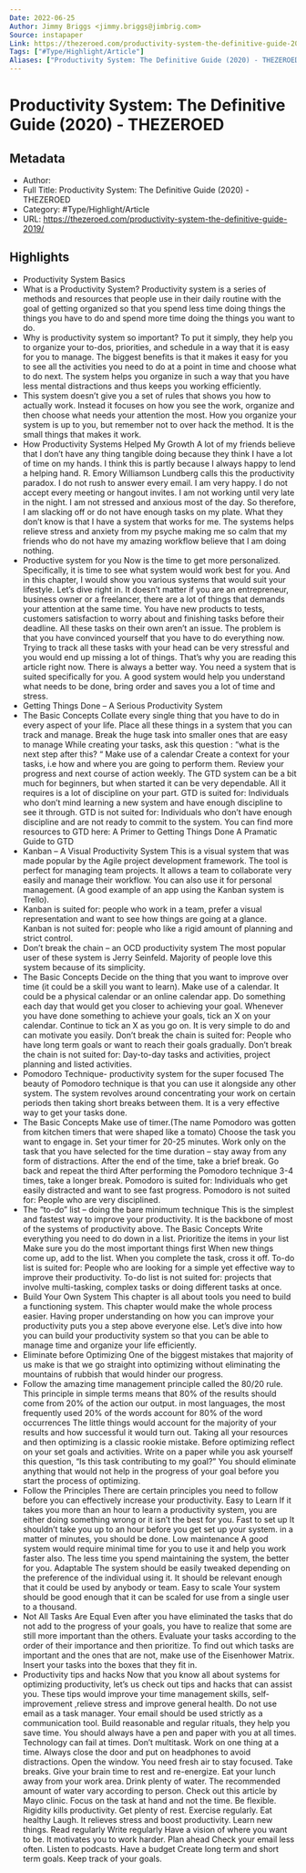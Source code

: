 ```yaml
---
Date: 2022-06-25
Author: Jimmy Briggs <jimmy.briggs@jimbrig.com>
Source: instapaper
Link: https://thezeroed.com/productivity-system-the-definitive-guide-2019/
Tags: ["#Type/Highlight/Article"]
Aliases: ["Productivity System: The Definitive Guide (2020) - THEZEROED", "Productivity System: The Definitive Guide (2020) - THEZEROED"]
---
```

# Productivity System: The Definitive Guide (2020) - THEZEROED

## Metadata
- Author: 
- Full Title: Productivity System: The Definitive Guide (2020) - THEZEROED
- Category: #Type/Highlight/Article
- URL: https://thezeroed.com/productivity-system-the-definitive-guide-2019/

## Highlights
- Productivity System Basics
- What is a Productivity System?
  Productivity system is a series of methods and resources that people use in their daily routine with the goal of getting organized so that you spend less time doing things the things you have to do and spend more time doing the things you want to do.
- Why is productivity system so important?
  To put it simply, they help you to organize your to-dos, priorities, and schedule in a way that it is easy for you to manage.
  The biggest benefits is that it makes it easy for you to see all the activities you need to do at a point in time and choose what to do next.
  The system helps you organize in such a way that you have less mental distractions and thus keeps you working efficiently.
- This system doesn’t give you a set of rules that shows you how to actually work. Instead it focuses on how you see the work, organize and then choose what needs your attention the most.
  How you organize your system is up to you, but remember not to over hack the method.
  It is the small things that makes it work.
- How Productivity Systems Helped My Growth
  A lot of my friends believe that I don’t have any thing tangible doing because they think I have a lot of time on my hands. I think this is partly because I always happy to lend a helping hand.
  R. Emory Williamson Lundberg calls this the productivity paradox.
  I do not rush to answer every email. I am very happy. I do not accept every meeting or hangout invites. I am not working until very late in the night. I am not stressed and anxious most of the day. So therefore, I am slacking off or do not have enough tasks on my plate.
  What they don’t know is that I have a system that works for me. The systems helps relieve stress and anxiety from my psyche making me so calm that my friends who do not have my amazing workflow believe that I am doing nothing.
- Productive system for you
  Now is the time to get more personalized. Specifically, it is time to see what system would work best for you.
  And in this chapter, I would show you various systems that would suit your lifestyle.
  Let’s dive right in.
  It doesn’t matter if you are an entrepreneur, business owner or a freelancer, there are a lot of things that demands your attention at the same time. You have new products to tests, customers satisfaction to worry about and finishing tasks before their deadline. All these tasks on their own aren’t an issue.
  The problem is that you have convinced yourself that you have to do everything now. Trying to track all these tasks with your head can be very stressful and you would end up missing a lot of things.
  That’s why you are reading this article right now. There is always a better way.
  You need a system that is suited specifically for you. A good system would help you understand what needs to be done, bring order and saves you a lot of time and stress.
- Getting Things Done – A Serious Productivity System
- The Basic Concepts
  Collate every single thing that you have to do in every aspect of your life.
  Place all these things in a system that you can track and manage.
  Break the huge task into smaller ones that are easy to manage
  While creating your tasks, ask this question : “what is the next step after this? “
  Make use of a calendar
  Create a context for your tasks, i.e how and where you are going to perform them.
  Review your progress and next course of action weekly.
  The GTD system can be a bit much for beginners, but when started it can be very dependable.
  All it requires is a lot of discipline on your part.
  GTD is suited for: Individuals who don’t mind learning a new system and have enough discipline to see it through.
  GTD is not suited for: Individuals who don’t have enough discipline and are not ready to commit to the system.
  You can find more resources to GTD here:
  A Primer to Getting Things Done
  A Pramatic Guide to GTD
- Kanban – A Visual Productivity System
  This is a visual system that was made popular by the Agile project development framework.
  The tool is perfect for managing team projects. It allows a team to collaborate very easily and manage their workflow.
  You can also use it for personal management. (A good example of an app using the Kanban system is Trello).
- Kanban is suited for: people who work in a team, prefer a visual representation and want to see how things are going at a glance.
  Kanban is not suited for: people who like a rigid amount of planning and strict control.
- Don’t break the chain – an OCD productivity system
  The most popular user of these system is Jerry Seinfeld. Majority of people love this system because of its simplicity.
- The Basic Concepts
  Decide on the thing that you want to improve over time (it could be a skill you want to learn).
  Make use of a calendar. It could be a physical calendar or an online calendar app.
  Do something each day that would get you closer to achieving your goal.
  Whenever you have done something to achieve your goals, tick an X on your calendar.
  Continue to tick an X as you go on.
  It is very simple to do and can motivate you easily.
  Don’t break the chain is suited for: People who have long term goals or want to reach their goals gradually.
  Don’t break the chain is not suited for: Day-to-day tasks and activities, project planning and listed activities.
- Pomodoro Technique- productivity system for the super focused
  The beauty of Pomodoro technique is that you can use it alongside any other system.
  The system revolves around concentrating your work on certain periods then taking short breaks between them.
  It is a very effective way to get your tasks done.
- The Basic Concepts
  Make use of timer.(The name Pomodoro was gotten from kitchen timers that were shaped like a tomato)
  Choose the task you want to engage in.
  Set your timer for 20-25 minutes.
  Work only on the task that you have selected for the time duration – stay away from any form of distractions.
  After the end of the time, take a brief break.
  Go back and repeat the third
  After performing the Pomodoro technique 3-4 times, take a longer break.
  Pomodoro is suited for: Individuals who get easily distracted and want to see fast progress.
  Pomodoro is not suited for: People who are very disciplined.
- The “to-do” list – doing the bare minimum technique
  This is the simplest and fastest way to improve your productivity. It is the backbone of most of the systems of productivity above.
  The Basic Concepts
  Write everything you need to do down in a list.
  Prioritize the items in your list
  Make sure you do the most important things first
  When new things come up, add to the list.
  When you complete the task, cross it off.
  To-do list is suited for: People who are looking for a simple yet effective way to improve their productivity.
  To-do list is not suited for: projects that involve multi-tasking, complex tasks or doing different tasks at once.
- Build Your Own System
  This chapter is all about tools you need to build a functioning system.
  This chapter would make the whole process easier.
  Having proper understanding on how you can improve your productivity puts you a step above everyone else.
  Let’s dive into how you can build your productivity system so that you can be able to manage time and organize your life efficiently.
- Eliminate before Optimizing
  One of the biggest mistakes that majority of us make is that we go straight into optimizing without eliminating the mountains of rubbish that would hinder our progress.
- Follow the amazing time management principle called the 80/20 rule.
  This principle in simple terms means that 80% of the results should come from 20% of the action our output.
  in most languages, the most frequently used 20% of the words account for 80% of the word occurrences
  The little things would account for the majority of your results and how successful it would turn out.
  Taking all your resources and then optimizing is a classic rookie mistake.
  Before optimizing reflect on your set goals and activities. Write on a paper while you ask yourself this question, “Is this task contributing to my goal?”
  You should eliminate anything that would not help in the progress of your goal before you start the process of optimizing.
- Follow the Principles
  There are certain principles you need to follow before you can effectively increase your productivity.
  Easy to Learn
  If it takes you more than an hour to learn a productivity system, you are either doing something wrong or it isn’t the best for you.
  Fast to set up
  It shouldn’t take you up to an hour before you get set up your system. in a matter of minutes, you should be done.
  Low maintenance
  A good system would require minimal time for you to use it and help you work faster also. The less time you spend maintaining the system, the better for you.
  Adaptable
  The system should be easily tweaked depending on the preference of the individual using it. It should be relevant enough that it could be used by anybody or team.
  Easy to scale
  Your system should be good enough that it can be scaled for use from a single user to a thousand.
- Not All Tasks Are Equal
  Even after you have eliminated the tasks that do not add to the progress of your goals, you have to realize that some are still more important than the others.
  Evaluate your tasks according to the order of their importance and then prioritize.
  To find out which tasks are important and the ones that are not, make use of the Eisenhower Matrix. Insert your tasks into the boxes that they fit in.
- Productivity tips and hacks
  Now that you know all about systems for optimizing productivity, let’s us check out tips and hacks that can assist you.
  These tips would improve your time management skills, self-improvement ,relieve stress and improve general health.
  Do not use email as a task manager. Your email should be used strictly as a communication tool.
  Build reasonable and regular rituals, they help you save time.
  You should always have a pen and paper with you at all times. Technology can fail at times.
  Don’t multitask. Work on one thing at a time.
  Always close the door and put on headphones to avoid distractions.
  Open the window. You need fresh air to stay focused.
  Take breaks. Give your brain time to rest and re-energize.
  Eat your lunch away from your work area.
  Drink plenty of water. The recommended amount of water vary according to person. Check out this article by Mayo clinic.
  Focus on the task at hand and not the time.
  Be flexible. Rigidity kills productivity.
  Get plenty of rest.
  Exercise regularly.
  Eat healthy
  Laugh. It relieves stress and boost productivity.
  Learn new things.
  Read regularly
  Write regularly
  Have a vision of where you want to be. It motivates you to work harder.
  Plan ahead
  Check your email less often.
  Listen to podcasts.
  Have a budget
  Create long term and short term goals.
  Keep track of your goals.
